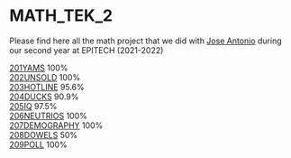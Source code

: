 # MATH_TEK_2

Please find here all the math project that we did with [Jose Antonio](https://github.com/eljoserass) during our second year at EPITECH (2021-2022)

[201YAMS](https://github.com/0x00Duke/MATH_TEK_2/tree/main/201YAMS) 100%  
[202UNSOLD](https://github.com/0x00Duke/MATH_TEK_2/tree/main/202UNSOLD) 100%  
[203HOTLINE](https://github.com/0x00Duke/MATH_TEK_2/tree/main/203HOTLINE) 95.6%  
[204DUCKS](https://github.com/0x00Duke/MATH_TEK_2/tree/main/204DUCKS) 90.9%  
[205IQ](https://github.com/0x00Duke/MATH_TEK_2/tree/main/205IQ) 97.5%  
[206NEUTRIOS](https://github.com/0x00Duke/MATH_TEK_2/tree/main/206NEUTRIOS) 100%  
[207DEMOGRAPHY](https://github.com/0x00Duke/MATH_TEK_2/tree/main/207DEMOGRAPHY) 100%  
[208DOWELS](https://github.com/0x00Duke/MATH_TEK_2/tree/main/208DOWELS) 50%  
[209POLL](https://github.com/0x00Duke/MATH_TEK_2/tree/main/209POLL) 100%  
  